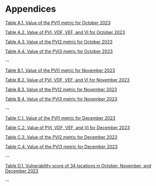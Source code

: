 # Appendices

[Table A.1. Value of the PVI1 metric for October 2023]()

[Table A.2. Value of PVI, VDF, VEF, and VI for October 2023]()

[Table A.3. Value of the PVI2 metric for October 2023]()

[Table A.4. Value of the PVI3 metric for October 2023]()

--

[Table B.1. Value of the PVI1 metric for November 2023]()

[Table B.2. Value of PVI, VDF, VEF, and VI for November 2023]()

[Table B.3. Value of the PVI2 metric for November 2023]()

[Table B.4. Value of the PVI3 metric for November 2023]()

--

[Table C.1. Value of the PVI1 metric for December 2023]()

[Table C.2. Value of PVI, VDF, VEF, and VI for December 2023]()

[Table C.3. Value of the PVI2 metric for December 2023]()

[Table C.4. Value of the PVI3 metric for December 2023]()

--

[Table D.1. Vulnerability score of 34 locations in October, November, and December 2023]()

--

